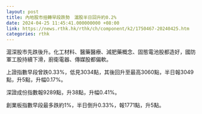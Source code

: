 ```yaml
---
layout: post
title: 內地股市扭轉早段跌勢　滬股半日回升約0.2%
date: 2024-04-25 11:45:41.000000000 +08:00
link: https://news.rthk.hk/rthk/ch/component/k2/1750467-20240425.htm
categories: rthk
---
```


滬深股市先跌後升。化工材料、醫藥醫療、減肥藥概念、固態電池股都造好，國防軍工股持續下滑，廚衛電器、傳媒股都偏軟。

上證指數早段曾跌0.33%，低見3034點，其後回升至最高3060點，半日報3049點，升5點，升幅0.17%。

深證成份指數報9289點，升38點，升幅0.41%。

創業板指數早段最多跌約1%，半日倒升0.33%，報1771點，升5點。
